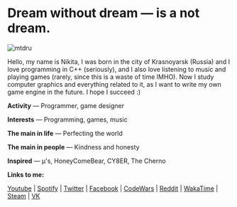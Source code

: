 # Dream without dream — is a not dream.

![mtdru](https://user-images.githubusercontent.com/74720936/122591769-a446c680-d08d-11eb-9a2b-3ac2de6f1f7a.png)

Hello, my name is Nikita, I was born in the city of Krasnoyarsk (Russia) and I love programming in C++ (seriously), and I also love listening to music and playing games (rarely, since this is a waste of time IMHO).
Now I study computer graphics and everything related to it, as I want to write my own game engine in the future. I hope I succeed :)

**Activity** — Programmer, game designer

**Interests** — Programming, games, music

**The main in life** — Perfecting the world

**The main in people** — Kindness and honesty

**Inspired** — µ's, HoneyComeBear, CY8ER, The Cherno

**Links to me:**

[Youtube](https://www.youtube.com/channel/UCYV8min3NRKlG51P2GfZnKg/) | [Spotify](https://open.spotify.com/user/31z32d5odfyuyyykagdvmfpzhwpy/) | [Twitter](https://twitter.com/DezlowNG/) | [Facebook](https://facebook.com/dezlowfb/) | [CodeWars](https://www.codewars.com/users/Dezlow) | [Reddit](https://www.reddit.com/user/DezlowNG) | [WakaTime](https://wakatime.com/@Dezlow) | [Steam](https://steamcommunity.com/id/DezlowNG) | [VK](https://vk.com/dezlow)
